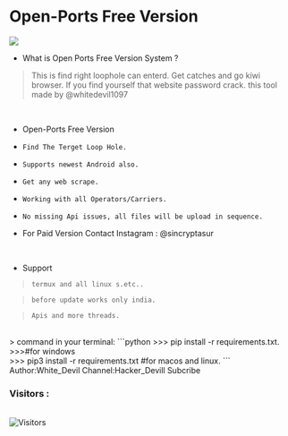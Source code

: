 # Open-Ports Free Version 
<img src="Open-ports.png"><br>
- What is Open Ports Free Version System  ?
> This is find right loophole can
> enterd.
> Get catches and go kiwi browser.
> If you find yourself that website
> password crack.
> this tool made by @whitedevil1097

<br>


- Open-Ports Free Version 

* `Find The Terget Loop Hole.`

* `Supports newest Android also.`

* `Get any web scrape.`

* `Working with all Operators/Carriers.`

* `No missing Api issues, all files will be upload in sequence.`

*  For Paid Version Contact Instagram : @sincryptasur  

<br>

- Support

> `termux and all linux s.etc..`

> `before update works only india.`

> `Apis and more threads.`
<br>
> command in your terminal:
    ```python
 >>> pip install -r requirements.txt.
    >>>#for windows<br>
    >>> pip3 install -r requirements.txt #for macos and linux.
    ```
    Author:White_Devil
  Channel:Hacker_Devill Subcribe 
<br>

<h3>Visitors :</h3>
<br>
<img src="https://profile-counter.glitch.me/whitedevil1097/count.svg" alt="Visitors">
